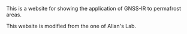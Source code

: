 This is a website for showing the application of GNSS-IR to permafrost areas.

This website is modified from the one of Allan's Lab.
